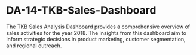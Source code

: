 # DA-14-TKB-Sales-Dashboard
The TKB Sales Analysis Dashboard provides a comprehensive overview of sales activities for the year 2018. The insights from this dashboard aim to inform strategic decisions in product marketing, customer segmentation, and regional outreach.

